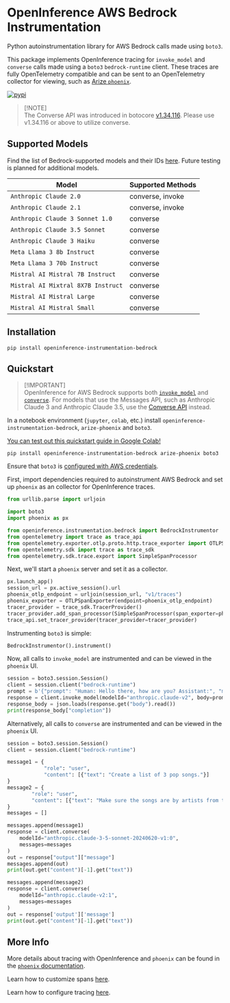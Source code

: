 # OpenInference AWS Bedrock Instrumentation

Python autoinstrumentation library for AWS Bedrock calls made using `boto3`.

This package implements OpenInference tracing for `invoke_model` and `converse` calls made using a `boto3` `bedrock-runtime` client. These traces are fully OpenTelemetry compatible and can be sent to an OpenTelemetry collector for viewing, such as [Arize `phoenix`](https://github.com/Arize-ai/phoenix).

[![pypi](https://badge.fury.io/py/openinference-instrumentation-bedrock.svg)](https://pypi.org/project/openinference-instrumentation-bedrock/)

> [!NOTE]\
> The Converse API was introduced in botocore [v1.34.116](https://github.com/boto/botocore/blob/develop/CHANGELOG.rst). Please use v1.34.116 or above to utilize converse.

## Supported Models

Find the list of Bedrock-supported models and their IDs [here](https://docs.aws.amazon.com/bedrock/latest/userguide/model-ids.html#model-ids-arns). Future testing is planned for additional models.

| Model                               | Supported Methods    |
| ----------------------------------- | -------------------- |
| `Anthropic Claude 2.0`              | converse, invoke     |
| `Anthropic Claude 2.1`              | converse, invoke     |
| `Anthropic Claude 3 Sonnet 1.0`     | converse             |
| `Anthropic Claude 3.5 Sonnet`       | converse             |
| `Anthropic Claude 3 Haiku`          | converse             |
| `Meta Llama 3 8b Instruct`          | converse             |
| `Meta Llama 3 70b Instruct`         | converse             |
| `Mistral AI Mistral 7B Instruct`    | converse             |
| `Mistral AI Mixtral 8X7B Instruct`  | converse             |
| `Mistral AI Mistral Large`          | converse             |
| `Mistral AI Mistral Small`          | converse             |

## Installation

```shell
pip install openinference-instrumentation-bedrock
```

## Quickstart

> [!IMPORTANT]\
> OpenInference for AWS Bedrock supports both [`invoke_model`](https://botocore.amazonaws.com/v1/documentation/api/latest/reference/services/bedrock-runtime/client/invoke_model.html#BedrockRuntime.Client.invoke_model) and [`converse`](https://boto3.amazonaws.com/v1/documentation/api/latest/reference/services/bedrock-runtime/client/converse.html#). For models that use the Messages API, such as Anthropic Claude 3 and Anthropic Claude 3.5, use the [Converse API](https://docs.aws.amazon.com/bedrock/latest/APIReference/API_runtime_Converse.html) instead.

In a notebook environment (`jupyter`, `colab`, etc.) install `openinference-instrumentation-bedrock`, `arize-phoenix` and `boto3`.

[You can test out this quickstart guide in Google Colab!](https://colab.research.google.com/github/Arize-ai/phoenix/blob/main/tutorials/integrations/bedrock_tracing_tutorial.ipynb)

```shell
pip install openinference-instrumentation-bedrock arize-phoenix boto3
```

Ensure that `boto3` is [configured with AWS credentials](https://boto3.amazonaws.com/v1/documentation/api/latest/guide/credentials.html).

First, import dependencies required to autoinstrument AWS Bedrock and set up `phoenix` as an collector for OpenInference traces.

```python
from urllib.parse import urljoin

import boto3
import phoenix as px

from openinference.instrumentation.bedrock import BedrockInstrumentor
from opentelemetry import trace as trace_api
from opentelemetry.exporter.otlp.proto.http.trace_exporter import OTLPSpanExporter
from opentelemetry.sdk import trace as trace_sdk
from opentelemetry.sdk.trace.export import SimpleSpanProcessor
```

Next, we'll start a `phoenix` server and set it as a collector.

```python
px.launch_app()
session_url = px.active_session().url
phoenix_otlp_endpoint = urljoin(session_url, "v1/traces")
phoenix_exporter = OTLPSpanExporter(endpoint=phoenix_otlp_endpoint)
tracer_provider = trace_sdk.TracerProvider()
tracer_provider.add_span_processor(SimpleSpanProcessor(span_exporter=phoenix_exporter))
trace_api.set_tracer_provider(tracer_provider=tracer_provider)
```

Instrumenting `boto3` is simple:

```python
BedrockInstrumentor().instrument()
```

Now, all calls to `invoke_model` are instrumented and can be viewed in the `phoenix` UI.

```python
session = boto3.session.Session()
client = session.client("bedrock-runtime")
prompt = b'{"prompt": "Human: Hello there, how are you? Assistant:", "max_tokens_to_sample": 1024}'
response = client.invoke_model(modelId="anthropic.claude-v2", body=prompt)
response_body = json.loads(response.get("body").read())
print(response_body["completion"])
```

Alternatively, all calls to `converse` are instrumented and can be viewed in the `phoenix` UI.

```python
session = boto3.session.Session()
client = session.client("bedrock-runtime")

message1 = {
            "role": "user",
            "content": [{"text": "Create a list of 3 pop songs."}]
}
message2 = {
        "role": "user",
        "content": [{"text": "Make sure the songs are by artists from the United Kingdom."}]
}
messages = []

messages.append(message1)
response = client.converse(
    modelId="anthropic.claude-3-5-sonnet-20240620-v1:0",
    messages=messages
)
out = response["output"]["message"]
messages.append(out)
print(out.get("content")[-1].get("text"))

messages.append(message2)
response = client.converse(
    modelId="anthropic.claude-v2:1",
    messages=messages
)
out = response['output']['message']
print(out.get("content")[-1].get("text"))
```

## More Info

More details about tracing with OpenInference and `phoenix` can be found in the [`phoenix` documentation](https://docs.arize.com/phoenix).

Learn how to customize spans [here](../../openinference-instrumentation/README.md#customizing-spans).

Learn how to configure tracing [here](../../openinference-instrumentation/README.md#tracing-configuration).